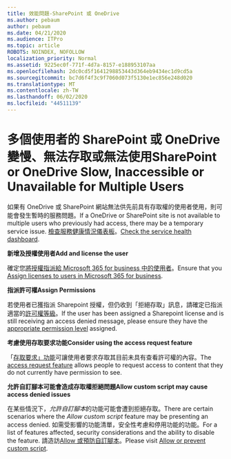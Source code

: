 ```yaml
---
title: 效能問題-SharePoint 或 OneDrive
ms.author: pebaum
author: pebaum
ms.date: 04/21/2020
ms.audience: ITPro
ms.topic: article
ROBOTS: NOINDEX, NOFOLLOW
localization_priority: Normal
ms.assetid: 9225ec0f-771f-4d7a-8157-e188953107aa
ms.openlocfilehash: 2dc0cd5f1641298853443d364eb9434ec1d9cd5a
ms.sourcegitcommit: bc7d6f4f3c9f7060d073f5130e1ec856e248d020
ms.translationtype: MT
ms.contentlocale: zh-TW
ms.lasthandoff: 06/02/2020
ms.locfileid: "44511139"
---
```

# <a name="sharepoint-or-onedrive-slow-inaccessible-or-unavailable-for-multiple-users"></a><span data-ttu-id="59c07-102">多個使用者的 SharePoint 或 OneDrive 變慢、無法存取或無法使用</span><span class="sxs-lookup"><span data-stu-id="59c07-102">SharePoint or OneDrive Slow, Inaccessible or Unavailable for Multiple Users</span></span>

<span data-ttu-id="59c07-103">如果有 OneDrive 或 SharePoint 網站無法供先前具有存取權的使用者使用，則可能會發生暫時的服務問題。</span><span class="sxs-lookup"><span data-stu-id="59c07-103">If a OneDrive or SharePoint site is not available to multiple users who previously had access, there may be a temporary service issue.</span></span> <span data-ttu-id="59c07-104">[檢查服務健康情況儀表板](https://portal.office.com/adminportal/home#/servicehealth)。</span><span class="sxs-lookup"><span data-stu-id="59c07-104">[Check the service health dashboard](https://portal.office.com/adminportal/home#/servicehealth).</span></span>

<span data-ttu-id="59c07-105">**新增及授權使用者**</span><span class="sxs-lookup"><span data-stu-id="59c07-105">**Add and license the user**</span></span>

<span data-ttu-id="59c07-106">確定您[將授權指派給 Microsoft 365 for business 中的使用者](https://docs.microsoft.com/microsoft-365/admin/add-users/add-users)。</span><span class="sxs-lookup"><span data-stu-id="59c07-106">Ensure that you [Assign licenses to users in Microsoft 365 for business](https://docs.microsoft.com/microsoft-365/admin/add-users/add-users).</span></span>


<span data-ttu-id="59c07-107">**指派許可權**</span><span class="sxs-lookup"><span data-stu-id="59c07-107">**Assign Permissions**</span></span>

<span data-ttu-id="59c07-108">若使用者已獲指派 Sharepoint 授權，但仍收到「拒絕存取」訊息，請確定已指派適當的[許可權等級](https://docs.microsoft.com/sharepoint/understanding-permission-levels)。</span><span class="sxs-lookup"><span data-stu-id="59c07-108">If the user has been assigned a Sharepoint license and is still receiving an access denied message, please ensure they have the [appropriate permission level](https://docs.microsoft.com/sharepoint/understanding-permission-levels) assigned.</span></span>

<span data-ttu-id="59c07-109">**考慮使用存取要求功能**</span><span class="sxs-lookup"><span data-stu-id="59c07-109">**Consider using the access request feature**</span></span>

<span data-ttu-id="59c07-110">「[存取要求」功能](https://support.office.com/article/Set-up-and-manage-access-requests-94B26E0B-2822-49D4-929A-8455698654B3)可讓使用者要求存取其目前未具有查看許可權的內容。</span><span class="sxs-lookup"><span data-stu-id="59c07-110">The [access request feature](https://support.office.com/article/Set-up-and-manage-access-requests-94B26E0B-2822-49D4-929A-8455698654B3) allows people to request access to content that they do not currently have permission to see.</span></span>

<span data-ttu-id="59c07-111">**允許自訂腳本可能會造成存取權拒絕問題**</span><span class="sxs-lookup"><span data-stu-id="59c07-111">**Allow custom script may cause access denied issues**</span></span>

<span data-ttu-id="59c07-112">在某些情況下，*允許自訂腳本*的功能可能會遭到拒絕存取。</span><span class="sxs-lookup"><span data-stu-id="59c07-112">There are certain scenarios where the *Allow custom script* feature may be presenting an access denied.</span></span> <span data-ttu-id="59c07-113">如需受影響的功能清單，安全性考慮和停用功能的功能。</span><span class="sxs-lookup"><span data-stu-id="59c07-113">For a list of features affected, security considerations and the ability to disable the feature.</span></span> <span data-ttu-id="59c07-114">請造訪[Allow 或預防自訂腳本](https://docs.microsoft.com/sharepoint/allow-or-prevent-custom-script)。</span><span class="sxs-lookup"><span data-stu-id="59c07-114">Please visit [Allow or prevent custom script](https://docs.microsoft.com/sharepoint/allow-or-prevent-custom-script).</span></span>

